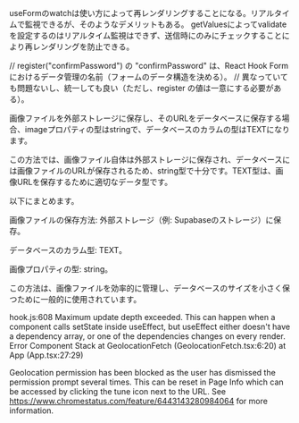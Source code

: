 useFormのwatchは使い方によって再レンダリングすることになる。リアルタイムで監視できるが、そのようなデメリットもある。
getValuesによってvalidateを設定するのはリアルタイム監視はできず、送信時にのみにチェックすることにより再レンダリングを防止できる。

// register("confirmPassword") の "confirmPassword" は、React Hook Form におけるデータ管理の名前（フォームのデータ構造を決める）。
// 異なっていても問題ないし、統一しても良い（ただし、register の値は一意にする必要がある）。


画像ファイルを外部ストレージに保存し、そのURLをデータベースに保存する場合、imageプロパティの型はstringで、データベースのカラムの型はTEXTになります。

この方法では、画像ファイル自体は外部ストレージに保存され、データベースには画像ファイルのURLが保存されるため、string型で十分です。TEXT型は、画像URLを保存するために適切なデータ型です。

以下にまとめます。

画像ファイルの保存方法: 外部ストレージ（例: Supabaseのストレージ）に保存。

データベースのカラム型: TEXT。

画像プロパティの型: string。

この方法は、画像ファイルを効率的に管理し、データベースのサイズを小さく保つために一般的に使用されています。

hook.js:608 Maximum update depth exceeded. This can happen when a component calls setState inside useEffect, but useEffect either doesn't have a dependency array, or one of the dependencies changes on every render. Error Component Stack
    at GeolocationFetch (GeolocationFetch.tsx:6:20)
    at App (App.tsx:27:29)



Geolocation permission has been blocked as the user has dismissed the permission prompt several times. This can be reset in Page Info which can be accessed by clicking the tune icon next to the URL. See https://www.chromestatus.com/feature/6443143280984064 for more information.